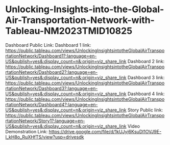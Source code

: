 # Unlocking-Insights-into-the-Global-Air-Transportation-Network-with-Tableau-NM2023TMID10825


Dashboard Public Link:
Dashboard 1 link: https://public.tableau.com/views/UnlockingInsightsintotheGlobalAirTransportationNetwork/Dashboard1?:language=en-US&publish=yes&:display_count=n&:origin=viz_share_link
Dashboard 2 link: https://public.tableau.com/views/UnlockingInsightsintotheGlobalAirTransportationNetwork/Dashboard2?:language=en-US&publish=yes&:display_count=n&:origin=viz_share_link
Dashboard 3 link: https://public.tableau.com/views/UnlockingInsightsintotheGlobalAirTransportationNetwork/Dashboard3?:language=en-US&publish=yes&:display_count=n&:origin=viz_share_link
Dashboard 4 link: https://public.tableau.com/views/UnlockingInsightsintotheGlobalAirTransportationNetwork/Dashboard4?:language=en-US&publish=yes&:display_count=n&:origin=viz_share_link
Story Public link: https://public.tableau.com/views/UnlockingInsightsintotheGlobalAirTransportationNetwork/Story1?:language=en-US&publish=yes&:display_count=n&:origin=viz_share_link
Video Demonstration Link: 
https://drive.google.com/file/d/1kUJyj6KsuDl1OVJ9E-I_kH8o_RuXHfTS/view?usp=drivesdk

